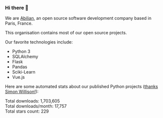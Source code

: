 ### Hi there 👋

We are [Abilian](https://abilian.com/), an open source software development company based in Paris, France.

This organisation contains most of our open source projects.

Our favorite technologies include:

- Python 3
- SQLAlchemy
- Flask
- Pandas
- Sciki-Learn
- Vue.js

Here are some automated stats about our published Python projects
([thanks Simon Willison!][sw-post]):

<!--marker-->
Total downloads: 1,703,605<br>
Total downloads/month: 17,757<br>
Total stars count: 229
<!--end-->

[sw-post]: https://simonwillison.net/2020/Jul/10/self-updating-profile-readme/